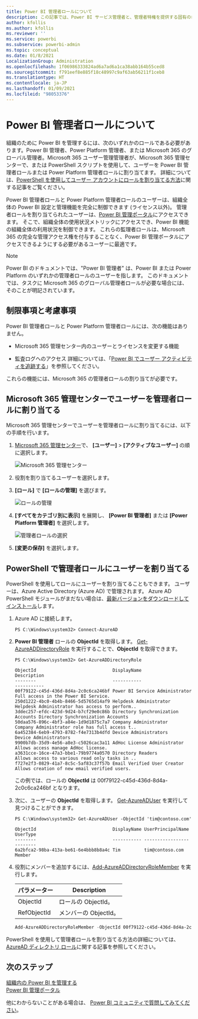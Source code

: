 ```yaml
---
title: Power BI 管理者ロールについて
description: この記事では、Power BI サービス管理者と、管理者特権を提供する固有のロールについて説明します。
author: kfollis
ms.author: kfollis
ms.reviewer: ''
ms.service: powerbi
ms.subservice: powerbi-admin
ms.topic: conceptual
ms.date: 01/8/2021
LocalizationGroup: Administration
ms.openlocfilehash: 1f06986333824ad6a7ad6a1ca38abb164b55ced8
ms.sourcegitcommit: f791eef8e885f18c48997c9af63ab56211f1ceb8
ms.translationtype: HT
ms.contentlocale: ja-JP
ms.lasthandoff: 01/09/2021
ms.locfileid: "98053376"
---
```

# <a name="understanding-power-bi-administrator-roles"></a>Power BI 管理者ロールについて

組織のために Power BI を管理するには、次のいずれかのロールである必要があります。Power BI 管理者、Power Platform 管理者、または Microsoft 365 のグローバル管理者。Microsoft 365 ユーザー管理管理者が、Microsoft 365 管理センターで、または PowerShell スクリプトを使用して、ユーザーを Power BI 管理者ロールまたは Power Platform 管理者ロールに割り当てます。 詳細については、[PowerShell を使用してユーザー アカウントにロールを割り当てる方法](/office365/enterprise/powershell/assign-roles-to-user-accounts-with-office-365-powershell)に関する記事をご覧ください。

Power BI 管理者ロールと Power Platform 管理者ロールのユーザーは、組織全体の Power BI 設定と管理機能を完全に制御できます (ライセンス以外)。 管理者ロールを割り当てられたユーザーは、[Power BI 管理ポータル](service-admin-portal.md)にアクセスできます。 そこで、組織全体の使用状況メトリックにアクセスでき、Power BI 機能の組織全体の利用状況を制御できます。 これらの監理者ロールは、Microsoft 365 の完全な管理アクセス権を付与することなく、Power BI 管理ポータルにアクセスできるようにする必要があるユーザーに最適です。

> [!NOTE]
> Power BI のドキュメントでは、"Power BI 管理者" は、Power BI または Power Platform のいずれかの管理者ロールのユーザーを指します。 このドキュメントでは、タスクに Microsoft 365 のグローバル管理者ロールが必要な場合には、そのことが明記されています。

## <a name="limitations-and-considerations"></a>制限事項と考慮事項

Power BI 管理者ロールと Power Platform 管理者ロールには、次の機能はありません。

* Microsoft 365 管理センター内のユーザーとライセンスを変更する機能

* 監査ログへのアクセス 詳細については、「[Power BI でユーザー アクティビティを追跡する](service-admin-auditing.md)」を参照してください。

これらの機能には、Microsoft 365 の管理者ロールの割り当てが必要です。

## <a name="assign-users-to-an-admin-role-in-the-microsoft-365-admin-center"></a>Microsoft 365 管理センターでユーザーを管理者ロールに割り当てる

Microsoft 365 管理センターでユーザーを管理者ロールに割り当てるには、以下の手順を行います。

1. [Microsoft 365 管理センター](https://portal.office.com/adminportal/home#/homepage)で、 **[ユーザー]**  >  **[アクティブなユーザー]** の順に選択します。

    ![Microsoft 365 管理センター](media/service-admin-role/powerbi-admin-users.png)

1. 役割を割り当てるユーザーを選択します。

1. **[ロール]** で **[ロールの管理]** を選びます。

    ![ロールの管理](media/service-admin-role/powerbi-admin-edit-roles.png)

1. **[すべてをカテゴリ別に表示]** を展開し、 **[Power BI 管理者]** または **[Power Platform 管理者]** を選択します。

    ![管理者ロールの選択](media/service-admin-role/powerbi-admin-role.png)

1. **[変更の保存]** を選択します。

## <a name="assign-users-to-the-admin-role-with-powershell"></a>PowerShell で管理者ロールにユーザーを割り当てる

PowerShell を使用してロールにユーザーを割り当てることもできます。 ユーザーは、Azure Active Directory (Azure AD) で管理されます。 Azure AD PowerShell モジュールがまだない場合は、[最新バージョンをダウンロードしてインストール](https://www.powershellgallery.com/packages/AzureAD/)します。

1. Azure AD に接続します。
   ```
   PS C:\Windows\system32> Connect-AzureAD
   ```

1. **Power BI 管理者** ロールの **ObjectId** を取得します。 [Get-AzureADDirectoryRole](/powershell/module/azuread/get-azureaddirectoryrole) を実行することで、**ObjectId** を取得できます。

    ```
    PS C:\Windows\system32> Get-AzureADDirectoryRole

    ObjectId                             DisplayName                        Description
    --------                             -----------                        -----------
    00f79122-c45d-436d-8d4a-2c0c6ca246bf Power BI Service Administrator     Full access in the Power BI Service.
    250d1222-4bc0-4b4b-8466-5d5765d14af9 Helpdesk Administrator             Helpdesk Administrator has access to perform..
    3ddec257-efdc-423d-9d24-b7cf29e0c86b Directory Synchronization Accounts Directory Synchronization Accounts
    50daa576-896c-4bf3-a84e-1d9d1875c7a7 Company Administrator              Company Administrator role has full access t..
    6a452384-6eb9-4793-8782-f4e7313b4dfd Device Administrators              Device Administrators
    9900b7db-35d9-4e56-a8e3-c5026cac3a11 AdHoc License Administrator        Allows access manage AdHoc license.
    a3631cce-16ce-47a3-bbe1-79b9774a0570 Directory Readers                  Allows access to various read only tasks in ..
    f727e2f3-0829-41a7-8c5c-5af83c37f57b Email Verified User Creator        Allows creation of new email verified users.
    ```

    この例では、ロールの **ObjectId** は 00f79122-c45d-436d-8d4a-2c0c6ca246bf となります。

1. 次に、ユーザーの **ObjectId** を取得します。 [Get-AzureADUser](/powershell/module/azuread/get-azureaduser) を実行して見つけることができます。

    ```
    PS C:\Windows\system32> Get-AzureADUser -ObjectId 'tim@contoso.com'

    ObjectId                             DisplayName UserPrincipalName      UserType
    --------                             ----------- -----------------      --------
    6a2bfca2-98ba-413a-be61-6e4bbb8b8a4c Tim         tim@contoso.com        Member
    ```

1. 役割にメンバーを追加するには、[Add-AzureADDirectoryRoleMember](/powershell/module/azuread/add-azureaddirectoryrolemember) を実行します。

    | パラメーター | Description |
    | --- | --- |
    | ObjectId |ロールの ObjectId。 |
    | RefObjectId |メンバーの ObjectId。 |

    ```powershell
    Add-AzureADDirectoryRoleMember -ObjectId 00f79122-c45d-436d-8d4a-2c0c6ca246bf -RefObjectId 6a2bfca2-98ba-413a-be61-6e4bbb8b8a4c
    ```
PowerShell を使用して管理者ロールを割り当てる方法の詳細については、[AzureAD ディレクトリ ロール](/powershell/module/azuread/#directory-roles)に関する記事を参照してください。

## <a name="next-steps"></a>次のステップ

[組織内の Power BI を管理する](service-admin-administering-power-bi-in-your-organization.md)  
[Power BI 管理ポータル](service-admin-portal.md)  

他にわからないことがある場合は、 [Power BI コミュニティで質問してみてください](https://community.powerbi.com/)。
